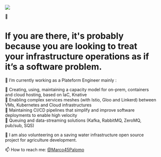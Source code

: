 
![]([https://pbs.twimg.com/profile_banners/3888641237/1545569210/600x200](https://e7.pngegg.com/pngimages/32/28/png-clipart-hydroponics-vertical-farming-agriculture-logo-others-miscellaneous-leaf-thumbnail.png))

👋

<h1> If you are there, it's probably because you are looking to treat your infrastructure operations as if it’s a software problem. </h1>


🔭 I’m currently working as a Plateform Engineer mainly :
 
🔹 Creating, using, maintaining a capacity model for on-prem, containers and cloud hosting, based on IaC, Knative \
🔹 Enabling complex services meshes (with Istio, Gloo and Linkerd) between VMs, Kubernetes and Cloud infrastructures \
🔹 Maintaining CI/CD pipelines that simplify and improve software deployments to enable high velocity \
🔹 Queuing and data-streaming solutions (Kafka, RabbitMQ, ZeroMQ, pub/sub, SQS)

🌱 I am also volunteering on a saving water infrastructure open source project for agriculture development. 

📫 How to reach me: [@Marco45Palomo](https://twitter.com/Marco45Palomo)


